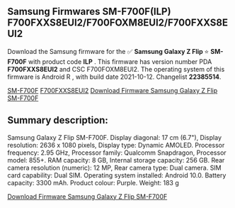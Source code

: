 <h2>Samsung Firmwares SM-F700F(ILP) F700FXXS8EUI2/F700FOXM8EUI2/F700FXXS8EUI2</h2>
Download the Samsung firmware for the ✅ <strong>Samsung Galaxy Z Flip </strong> ⭐ <strong>SM-F700F</strong> with product code <strong>ILP</strong> . This firmware has version number PDA <strong>F700FXXS8EUI2</strong> and CSC F700FOXM8EUI2. The operating system of this firmware is Android R , with build date 2021-10-12. Changelist <strong>22385514</strong>.


[SM-F700F](https://samfirm.shop/samsung/model/SM-F700F)
[F700FXXS8EUI2](https://samfirm.shop/samsung/pda/F700FXXS8EUI2)
[Download Firmware Samsung Galaxy Z Flip SM-F700F](https://samfirm.shop/samsung/firmware/464341)
<h2>Summary description:</h2>
<p>Samsung Galaxy Z Flip SM-F700F. Display diagonal: 17 cm (6.7"), Display resolution: 2636 x 1080 pixels, Display type: Dynamic AMOLED. Processor frequency: 2.95 GHz, Processor family: Qualcomm Snapdragon, Processor model: 855+. RAM capacity: 8 GB, Internal storage capacity: 256 GB. Rear camera resolution (numeric): 12 MP, Rear camera type: Dual camera. SIM card capability: Dual SIM. Operating system installed: Android 10.0. Battery capacity: 3300 mAh. Product colour: Purple. Weight: 183 g</p>


[Download Firmware Samsung Galaxy Z Flip SM-F700F](https://samfirm.shop/samsung/firmware/464341)
